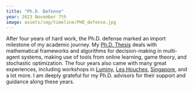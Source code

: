 ```yaml
---
title: "Ph.D. Defense"
year: 2023 November 7th
image: assets/img/timeline/PHD_defense.jpg
---
```

After four years of hard work, the Ph.D. defense marked an import milestone of my academic journey.
My [Ph.D. Thesis](assets/file/Thesis.pdf) deals with mathematical frameworks and algorithms for decision-making in multi-agent systems,
making use of tools from online learning, game theory, and stochastic optimization.
The four years also came with many great experiences, including workshops in [Luminy](https://conferences.cirm-math.fr/2133.html),
[Les Houches](https://www.di.ens.fr/~aspremon/OSL2023/), [Singapore](https://ims.nus.edu.sg/events/games-learning-and-networks/), and a lot more.
I am deeply grateful for my Ph.D. advisors for their support and guidance along these years.
